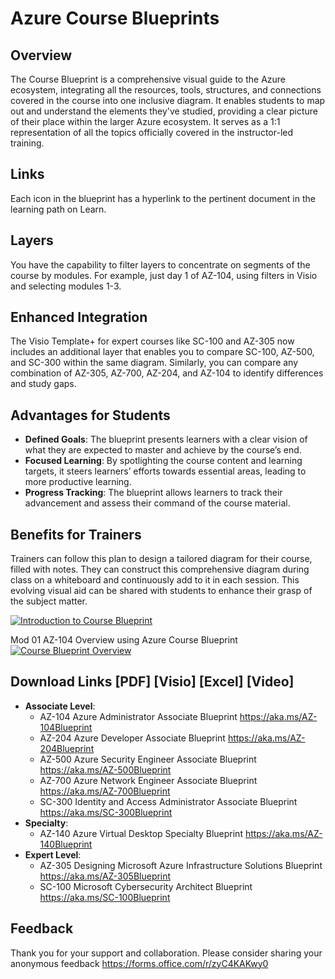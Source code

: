 # Azure Course Blueprints

## Overview
The Course Blueprint is a comprehensive visual guide to the Azure ecosystem, integrating all the resources, tools, structures, and connections covered in the course into one inclusive diagram. It enables students to map out and understand the elements they've studied, providing a clear picture of their place within the larger Azure ecosystem. It serves as a 1:1 representation of all the topics officially covered in the instructor-led training.

## Links
Each icon in the blueprint has a hyperlink to the pertinent document in the learning path on Learn.

## Layers
You have the capability to filter layers to concentrate on segments of the course by modules. For example, just day 1 of AZ-104, using filters in Visio and selecting modules 1-3.

## Enhanced Integration
The Visio Template+ for expert courses like SC-100 and AZ-305 now includes an additional layer that enables you to compare SC-100, AZ-500, and SC-300 within the same diagram. Similarly, you can compare any combination of AZ-305, AZ-700, AZ-204, and AZ-104 to identify differences and study gaps.

## Advantages for Students
- **Defined Goals**: The blueprint presents learners with a clear vision of what they are expected to master and achieve by the course’s end.
- **Focused Learning**: By spotlighting the course content and learning targets, it steers learners’ efforts towards essential areas, leading to more productive learning.
- **Progress Tracking**: The blueprint allows learners to track their advancement and assess their command of the course material.

## Benefits for Trainers
Trainers can follow this plan to design a tailored diagram for their course, filled with notes. They can construct this comprehensive diagram during class on a whiteboard and continuously add to it in each session. This evolving visual aid can be shared with students to enhance their grasp of the subject matter.

[![Introduction to Course Blueprint](https://img.youtube.com/vi/BWIm7oZ4bXs/0.jpg)](https://www.youtube.com/watch?v=BWIm7oZ4bXs)

Mod 01 AZ-104 Overview using Azure Course Blueprint
[![Course Blueprint Overview](https://img.youtube.com/vi/ScWOzTKU8cc/0.jpg)](https://www.youtube.com/watch?v=ScWOzTKU8cc&list=PL_WtBm29y-f7XKjvM_yrbwZX0swu4ISNp)


## Download Links [PDF] [Visio] [Excel] [Video]
- **Associate Level**: 
  - AZ-104 Azure Administrator Associate Blueprint https://aka.ms/AZ-104Blueprint
  - AZ-204 Azure Developer Associate Blueprint https://aka.ms/AZ-204Blueprint
  - AZ-500 Azure Security Engineer Associate Blueprint https://aka.ms/AZ-500Blueprint
  - AZ-700 Azure Network Engineer Associate Blueprint https://aka.ms/AZ-700Blueprint
  - SC-300 Identity and Access Administrator Associate Blueprint https://aka.ms/SC-300Blueprint
- **Specialty**: 
  - AZ-140 Azure Virtual Desktop Specialty Blueprint https://aka.ms/AZ-140Blueprint
- **Expert Level**: 
  - AZ-305 Designing Microsoft Azure Infrastructure Solutions Blueprint https://aka.ms/AZ-305Blueprint
  - SC-100 Microsoft Cybersecurity Architect Blueprint https://aka.ms/SC-100Blueprint

## Feedback
Thank you for your support and collaboration. 
Please consider sharing your anonymous feedback https://forms.office.com/r/zyC4KAKwy0


